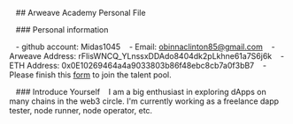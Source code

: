    ## Arweave Academy Personal File

   ### Personal information

   - github account: Midas1045
   - Email: obinnaclinton85@gmail.com
   - Arweave Address: rFlisWNCQ_YLnssxDDAdo8404dk2pLkhne61a7S6j6k
   - ETH Address: 0x0E10269464a4a9033803b86f48ebc8cb7a0f3bB7
   - Please finish this [form](https://docs.google.com/forms/d/e/1FAIpQLSfWA5fIIcBgmRppm3jNz5vmf9Mai_QMVil-2pO4r7YKn_Zhtw/viewform?usp=sf_link) to join the talent pool.

   ### Introduce Yourself
   I am a big enthusiast in exploring dApps on many chains in the web3 circle. I'm currently working as a freelance dapp tester, node runner, node operator, etc.
   
